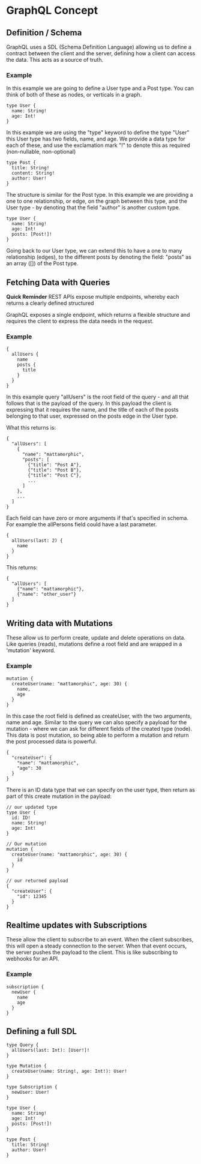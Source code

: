 # GraphQL Concept

## Definition / Schema
GraphQL uses a SDL (Schema Definition Language) allowing us to define a contract between the client and the server, defining how a client can access the data. This acts as a source of truth.

### Example
In this example we are going to define a User type and a Post type. You can think of both of these as nodes, or verticals in a graph.

```
type User {
  name: String!
  age: Int!
}
```

In this example we are using the "type" keyword to define the type "User" this User type has two fields, name, and age. We provide a data type for each of these, and use the exclamation mark "!" to denote this as required (non-nullable, non-optional)

```
type Post {
  title: String!
  content: String!
  author: User!
}
```

The structure is similar for the Post type. In this example we are providing a one to one relationship, or edge, on the graph between this type, and the User type - by denoting that the field "author" is another custom type.

```
type User {
  name: String!
  age: Int!
  posts: [Post!]!
}
```

Going back to our User type, we can extend this to have a one to many relationship (edges), to the different posts by denoting the field: "posts" as an array ([]) of the Post type.

## Fetching Data with Queries

**Quick Reminder**
REST APIs expose multiple endpoints, whereby each returns a clearly defined structured

GraphQL exposes a single endpoint, which returns a flexible structure and requires the client to express the data needs in the request.

### Example
```
{
  allUsers {
    name
    posts {
      title
    }
  }
}
```
In this example query "allUsers" is the root field of the query - and all that follows that is the payload of the query. In this payload the client is expressing that it requires the name, and the title of each of the posts belonging to that user, expressed on the posts edge in the User type.

What this returns is:
```
{
  "allUsers": [
    {
      "name": "mattamorphic",
      "posts": [
        {"title": "Post A"},
        {"title": "Post B"},
        {"title": "Post C"},
        ...
      ]
    },
    ...
  ]
}
```

Each field can have zero or more arguments if that's specified in schema. For example the allPersons field could have a last parameter.
```
{
  allUsers(last: 2) {
    name
  }
}
```

This returns:
```
{
  "allUsers": [
    {"name": "mattamorphic"},
    {"name": "other_user"}
  ]
}
```

## Writing data with Mutations

These allow us to perform create, update and delete operations on data. Like queries (reads), mutations define a root field and are wrapped in a 'mutation' keyword.

### Example

```
mutation {
  createUser(name: "mattamorphic", age: 30) {
    name,
    age
  }
}
```

In this case the root field is defined as createUser, with the two arguments, name and age. Similar to the query we can also specify a payload for the mutation - where we can ask for different fields of the created type (node). This data is post mutation, so being able to perform a mutation and return the post processed data is powerful.

```
{
  "createUser": {
    "name": "mattamorphic",
    "age": 30
  }
}
```

There is an ID data type that we can specify on the user type, then return as part of this create mutation in the payload:

```
// our updated type
type User {
  id: ID!
  name: String!
  age: Int!
}

// Our mutation
mutation {
  createUser(name: "mattamorphic", age: 30) {
    id
  }
}

// our returned payload
{
  "createUser": {
    "id": 12345
  }
}
```

## Realtime updates with Subscriptions
These allow the client to subscribe to an event. When the client subscribes, this will open a steady connection to the server. When that event occurs, the server pushes the payload to the client. This is like subscribing to webhooks for an API.

### Example
```
subscription {
  newUser {
    name
    age
  }
}
```

## Defining a full SDL
```
type Query {
  allUsers(last: Int): [User!]!
}

type Mutation {
  createUser(name: String!, age: Int!): User!
}

type Subscription {
  newUser: User!
}

type User {
  name: String!
  age: Int!
  posts: [Post!]!
}

type Post {
  title: String!
  author: User!
}
```
